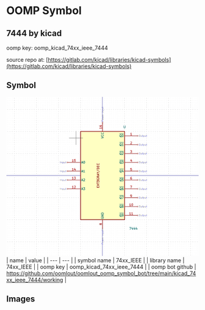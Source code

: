 # OOMP Symbol  
## 7444  by kicad  
  
oomp key: oomp_kicad_74xx_ieee_7444  
  
source repo at: [https://gitlab.com/kicad/libraries/kicad-symbols](https://gitlab.com/kicad/libraries/kicad-symbols)  
## Symbol  
  
[![working.png](working_600.png)](working.png)  
| name | value | 
| --- | --- | 
| symbol name | 74xx_IEEE | 
| library name | 74xx_IEEE | 
| oomp key | oomp_kicad_74xx_ieee_7444 | 
| oomp bot github | https://github.com/oomlout/oomlout_oomp_symbol_bot/tree/main/kicad_74xx_ieee_7444/working | 
## Images  
